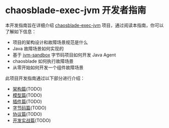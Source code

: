 # chaosblade-exec-jvm 开发者指南

本开发指南旨在详细介绍 [chaosblade-exec-jvm](https://github.com/chaosblade-io/chaosblade-exec-jvm) 项目，通过阅读本指南，你可以了解如下信息：
* 项目的架构设计和故障场景规范是什么
* Java 故障场景如何实现的
* 基于 [jvm-sandbox](https://github.com/alibaba/jvm-sandbox) 字节码项目如何开发 Java Agent
* chaosblade 如何执行故障场景
* 从零开始如何开发一个组件故障场景

此项目开发指南通过以下部分进行介绍：
* [架构篇](chaosblade-exec-jvm/架构篇.md)(TODO)
* [模型篇](chaosblade-exec-jvm/模型篇.md)(TODO)
* [插件篇](chaosblade-exec-jvm/插件篇.md)(TODO)
* [字节码篇](chaosblade-exec-jvm/字节码篇.md)(TODO)
* [协议篇](chaosblade-exec-jvm/协议篇.md)(TODO)
* [开发实战篇](chaosblade-exec-jvm/开发实战篇.md)(TODO)
